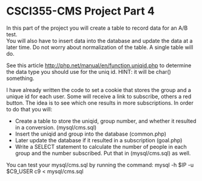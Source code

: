 CSCI355-CMS Project Part 4
===========
In this part of the project you will create a table to record data for an A/B test.  
You will also have to insert data into the database and update the data at a later
time.  Do not worry about normalization of the table.  A single table will do.

See this article http://php.net/manual/en/function.uniqid.php to determine the data
type you should use for the uniq id.  HINT: it will be char() something.

I have already written the code to set a cookie that stores the group and a unique id 
for each user.  Some will receive a link to subscribe, others a red button.  The 
idea is to see which one results in more subscriptions.  In order to do that you will:

* Create a table to store the uniqid, group number, and whether it resulted in a conversion. (mysql/cms.sql)
* Insert the uniqid and group into the database (common.php)
* Later update the database if it resulted in a subscription (goal.php)
* Write a SELECT statement to calculate the number of people in each group and the number subscribed. Put that in (mysql/cms.sql) as well.

You can test your mysql/cms.sql by running the command: 
mysql -h $IP -u $C9_USER c9 < mysql/cms.sql